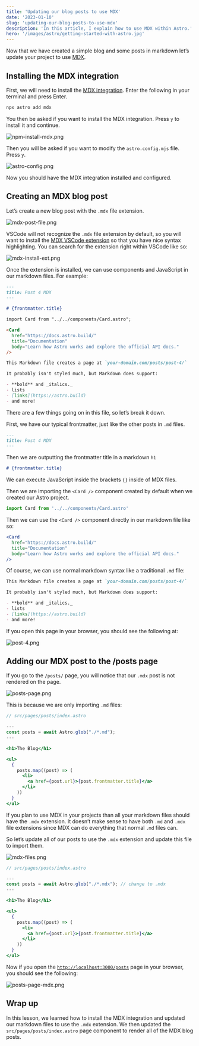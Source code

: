 ```yaml
---
title: 'Updating our blog posts to use MDX'
date: '2023-01-10'
slug: 'updating-our-blog-posts-to-use-mdx'
description: 'In this article, I explain how to use MDX within Astro.'
hero: '/images/astro/getting-started-with-astro.jpg'
---
```


Now that we have created a simple blog and some posts in markdown let’s update your project to use [MDX](https://docs.astro.build/en/guides/markdown-content/#mdx-only-features).

## Installing the MDX integration

First, we will need to install the [MDX integration](https://docs.astro.build/en/guides/integrations-guide/mdx/). Enter the following in your terminal and press Enter.

```bash
npx astro add mdx
```

You then be asked if you want to install the MDX integration. Press `y` to install it and continue.

![npm-install-mdx.png](/images/astro/updating-our-blog-posts-to-use-mdx/npm-install-mdx.webp)

Then you will be asked if you want to modify the `astro.config.mjs` file. Press `y`.

![astro-config.png](/images/astro/updating-our-blog-posts-to-use-mdx/astro-config.webp)

Now you should have the MDX integration installed and configured.

## Creating an MDX blog post

Let’s create a new blog post with the `.mdx` file extension.

![mdx-post-file.png](/images/astro/updating-our-blog-posts-to-use-mdx/mdx-post-file.webp)

VSCode will not recognize the `.mdx` file extension by default, so you will want to install the [MDX VSCode extension](https://marketplace.visualstudio.com/items?itemName=unifiedjs.vscode-mdx) so that you have nice syntax highlighting. You can search for the extension right within VSCode like so:

![mdx-install-ext.png](/images/astro/updating-our-blog-posts-to-use-mdx/mdx-install-ext.webp)

Once the extension is installed, we can use components and JavaScript in our markdown files. For example:

```markdown
---
title: Post 4 MDX
---

# {frontmatter.title}

import Card from "../../components/Card.astro";

<Card
  href="https://docs.astro.build/"
  title="Documentation"
  body="Learn how Astro works and explore the official API docs."
/>

This Markdown file creates a page at `your-domain.com/posts/post-4/`

It probably isn't styled much, but Markdown does support:

- **bold** and _italics._
- lists
- [links](https://astro.build)
- and more!
```

There are a few things going on in this file, so let’s break it down.

First, we have our typical frontmatter, just like the other posts in `.md` files.

```markdown
---
title: Post 4 MDX
---
```

Then we are outputting the frontmatter title in a markdown `h1`

```markdown
# {frontmatter.title}
```

We can execute JavaScript inside the brackets `{}` inside of MDX files.

Then we are importing the `<Card />` component created by default when we created our Astro project.

```jsx
import Card from '../../components/Card.astro'
```

Then we can use the `<Card />` component directly in our markdown file like so:

```jsx
<Card
  href="https://docs.astro.build/"
  title="Documentation"
  body="Learn how Astro works and explore the official API docs."
/>
```

Of course, we can use normal markdown syntax like a traditional `.md` file:

```markdown
This Markdown file creates a page at `your-domain.com/posts/post-4/`

It probably isn't styled much, but Markdown does support:

- **bold** and _italics._
- lists
- [links](https://astro.build)
- and more!
```

If you open this page in your browser, you should see the following at:

![post-4.png](/images/astro/updating-our-blog-posts-to-use-mdx/post-4.webp)

## Adding our MDX post to the /posts page

If you go to the `/posts/` page, you will notice that our `.mdx` post is not rendered on the page.

![posts-page.png](/images/astro/updating-our-blog-posts-to-use-mdx/posts-page.webp)

This is because we are only importing `.md` files:

```jsx
// src/pages/posts/index.astro

---
const posts = await Astro.glob("./*.md");
---

<h1>The Blog</h1>

<ul>
  {
    posts.map((post) => (
      <li>
        <a href={post.url}>{post.frontmatter.title}</a>
      </li>
    ))
  }
</ul>
```

If you plan to use MDX in your projects than all your markdown files should have the `.mdx` extension. It doesn’t make sense to have both `.md` and `.mdx` file extensions since MDX can do everything that normal `.md` files can.

So let’s update all of our posts to use the `.mdx` extension and update this file to import them.

![mdx-files.png](/images/astro/updating-our-blog-posts-to-use-mdx/mdx-files.webp)

```jsx
// src/pages/posts/index.astro

---
const posts = await Astro.glob("./*.mdx"); // change to .mdx
---

<h1>The Blog</h1>

<ul>
  {
    posts.map((post) => (
      <li>
        <a href={post.url}>{post.frontmatter.title}</a>
      </li>
    ))
  }
</ul>
```

Now if you open the [`http://localhost:3000/posts`](http://localhost:3000/posts) page in your browser, you should see the following:

![posts-page-mdx.png](/images/astro/updating-our-blog-posts-to-use-mdx/posts-page-mdx.webp)

## Wrap up

In this lesson, we learned how to install the MDX integration and updated our markdown files to use the `.mdx` extension. We then updated the `src/pages/posts/index.astro` page component to render all of the MDX blog posts.
